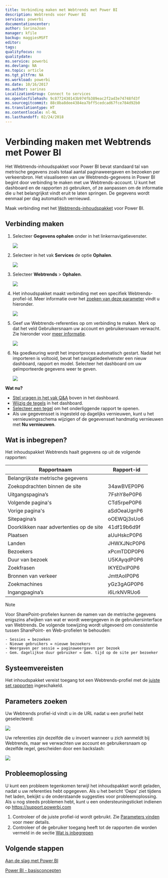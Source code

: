 ```yaml
---
title: Verbinding maken met Webtrends met Power BI
description: Webtrends voor Power BI
services: powerbi
documentationcenter: 
author: SarinaJoan
manager: kfile
backup: maggiesMSFT
editor: 
tags: 
qualityfocus: no
qualitydate: 
ms.service: powerbi
ms.devlang: NA
ms.topic: article
ms.tgt_pltfrm: NA
ms.workload: powerbi
ms.date: 10/16/2017
ms.author: sarinas
LocalizationGroup: Connect to services
ms.openlocfilehash: 9c8772430143b974fb389eac2f2ad3e74748fd3f
ms.sourcegitcommit: 88c8ba8dee4384ea7bff5cedcad67fce784d92b0
ms.translationtype: HT
ms.contentlocale: nl-NL
ms.lasthandoff: 02/24/2018
---
```

# <a name="connect-to-webtrends-with-power-bi"></a>Verbinding maken met Webtrends met Power BI
Het Webtrends-inhoudspakket voor Power BI bevat standaard tal van metrische gegevens zoals totaal aantal paginaweergaven en bezoeken per verkeersbron. Het visualiseren van uw Webtrends-gegevens in Power BI begint door verbinding te maken met uw Webtrends-account. U kunt het dashboard en de rapporten zó gebruiken, of ze aanpassen om de informatie die u het belangrijkst vindt eruit te laten springen.  De gegevens wordt eenmaal per dag automatisch vernieuwd.

Maak verbinding met het [Webtrends-inhoudspakket](https://app.powerbi.com/getdata/services/webtrends) voor Power BI.

## <a name="how-to-connect"></a>Verbinding maken
1. Selecteer **Gegevens ophalen** onder in het linkernavigatievenster.
   
   ![](media/service-connect-to-webtrends/getdata3.png)
2. Selecteer in het vak **Services** de optie **Ophalen**.
   
   ![](media/service-connect-to-webtrends/services.png)
3. Selecteer **Webtrends** \> **Ophalen**.
   
   ![](media/service-connect-to-webtrends/webtrends.png)
4. Het inhoudspakket maakt verbinding met een specifiek Webtrends-profiel-id. Meer informatie over het [zoeken van deze parameter](#FindingParams) vindt u hieronder.
   
   ![](media/service-connect-to-webtrends/parameters.png)
5. Geef uw Webtrends-referenties op om verbinding te maken. Merk op dat het veld Gebruikersnaam uw account en gebruikersnaam verwacht. Zie hieronder voor [meer informatie](#FindingParams).
   
   ![](media/service-connect-to-webtrends/creds.png)
6. Na goedkeuring wordt het importproces automatisch gestart. Nadat het importeren is voltooid, bevat het navigatiedeelvenster een nieuw dashboard, rapport en model. Selecteer het dashboard om uw geïmporteerde gegevens weer te geven.
   
   ![](media/service-connect-to-webtrends/dashboard.png)

**Wat nu?**

* [Stel vragen in het vak Q&A](power-bi-q-and-a.md) boven in het dashboard.
* [Wijzig de tegels](service-dashboard-edit-tile.md) in het dashboard.
* [Selecteer een tegel](service-dashboard-tiles.md) om het onderliggende rapport te openen.
* Als uw gegevensset is ingesteld op dagelijks vernieuwen, kunt u het vernieuwingsschema wijzigen of de gegevensset handmatig vernieuwen met **Nu vernieuwen**.

## <a name="whats-included"></a>Wat is inbegrepen?
<a name="Included"></a>

Het inhoudspakket Webtrends haalt gegevens op uit de volgende rapporten:  

| Rapportnaam | Rapport-id |
| --- | --- |
| Belangrijkste metrische gegevens | |
| Zoekopdrachten binnen de site |34awBVEP0P6 |
| Uitgangspagina’s |7FshY8eP0P6 |
| Volgende pagina's |CTd5rpeP0P6 |
| Vorige pagina's |aSdOeaUgnP6 |
| Sitepagina’s |oOEWQj3sUo6 |
| Doorklikken naar advertenties op de site |41df19b6d9f |
| Plaatsen |aUuHskcP0P6 |
| Landen |JHWXJNcP0P6 |
| Bezoekers |xPcmTDDP0P6 |
| Duur van bezoek |U5KAyqdP0P6 |
| Zoekfrasen |IKYEDxIP0P6 |
| Bronnen van verkeer |JmttAoIP0P6 |
| Zoekmachines |yGz3gAGP0P6 |
| Ingangpagina’s |i6LrkNVRUo6 |

>[!NOTE]
>Voor SharePoint-profielen kunnen de namen van de metrische gegevens enigszins afwijken van wat er wordt weergegeven in de gebruikersinterface van Webtrends. De volgende toewijzing wordt uitgevoerd om consistentie tussen SharePoint- en Web-profielen te behouden:   

    - Sessies = bezoeken  
    - Nieuwe gebruikers = nieuwe bezoekers  
    - Weergaven per sessie = paginaweergaven per bezoek  
    - Gem. dagelijkse duur gebruiker = Gem. tijd op de site per bezoeker  

## <a name="system-requirements"></a>Systeemvereisten
Het inhoudspakket vereist toegang tot een Webtrends-profiel met de [juiste set rapporten](#Included) ingeschakeld.

<a name="FindingParams"></a>

## <a name="finding-parameters"></a>Parameters zoeken
Uw Webtrends profiel-id vindt u in de URL nadat u een profiel hebt geselecteerd:

![](media/service-connect-to-webtrends/webtrendsparameters.png)

Uw referenties zijn dezelfde die u invoert wanneer u zich aanmeldt bij Webtrends, maar we verwachten uw account en gebruikersnaam op dezelfde regel, gescheiden door een backslash:

![](media/service-connect-to-webtrends/webtrendscreds.png)

## <a name="troubleshooting"></a>Probleemoplossing
U kunt een probleem tegenkomen terwijl het inhoudspakket wordt geladen, nadat u uw referenties hebt opgegeven. Als u het bericht ‘Oeps’ ziet tijdens het laden, bekijkt u de onderstaande suggesties voor probleemoplossing. Als u nog steeds problemen hebt, kunt u een ondersteuningsticket indienen op https://support.powerbi.com

1. Controleer of de juiste profiel-id wordt gebruikt. Zie [Parameters vinden](#FindingParams) voor meer details.
2. Controleer of de gebruiker toegang heeft tot de rapporten die worden vermeld in de sectie [Wat is inbegrepen](#Included)

## <a name="next-steps"></a>Volgende stappen
[Aan de slag met Power BI](service-get-started.md)

[Power BI - basisconcepten](service-basic-concepts.md)

